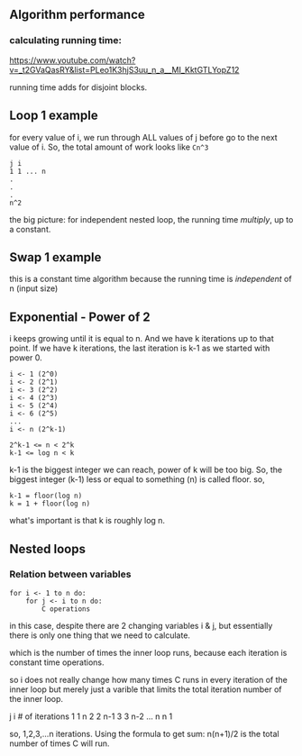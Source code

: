 ## Algorithm performance

### calculating running time:

https://www.youtube.com/watch?v=_t2GVaQasRY&list=PLeo1K3hjS3uu_n_a__MI_KktGTLYopZ12

running time adds for disjoint blocks.

## Loop 1 example

for every value of i, we run through ALL values of j before go to the next value of i. So, the total amount of work looks like `Cn^3`

```
j i
1 1 ... n
.
.
.
n^2
```

the big picture: for independent nested loop, the running time _multiply_, up to a constant.

## Swap 1 example

this is a constant time algorithm because the running time is _independent_ of n (input size)

## Exponential - Power of 2

i keeps growing until it is equal to n. And we have k iterations up to that point. If we have k iterations, the last iteration is k-1 as we started with power 0.

```
i <- 1 (2^0)
i <- 2 (2^1)
i <- 3 (2^2)
i <- 4 (2^3)
i <- 5 (2^4)
i <- 6 (2^5)
...
i <- n (2^k-1)
```

```
2^k-1 <= n < 2^k
k-1 <= log n < k
```

k-1 is the biggest integer we can reach, power of k will be too big. So, the biggest integer (k-1) less or equal to something (n) is called floor.
so,

```
k-1 = floor(log n)
k = 1 + floor(log n)
```

what's important is that k is roughly log n.

## Nested loops

### Relation between variables

```
for i <- 1 to n do:
    for j <- i to n do:
        C operations
```

in this case, despite there are 2 changing variables i & j, but essentially there is only one thing that we need to calculate.

which is the number of times the inner loop runs, because each iteration is constant time operations.

so i does not really change how many times C runs in every iteration of the inner loop but merely just a varible that limits the total iteration number of the inner loop.

j i # of iterations
1 1 n
2 2 n-1
3 3 n-2
...
n n 1

so, 1,2,3,...n iterations. Using the formula to get sum:
n(n+1)/2
is the total number of times C will run.
